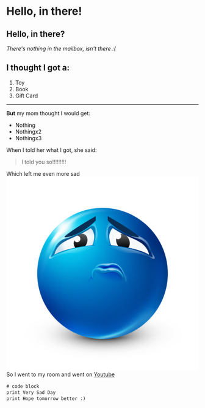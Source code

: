 # Hello, in there!
## Hello, in there?
*There's nothing in the mailbox, isn't there :(*

I thought I got a:
---
1) Toy
2) Book
3) Gift Card
---
**But** my mom thought I would get:
* Nothing
* Nothingx2
* Nothingx3

  
When I told her what I got, she said:
> I told you so!!!!!!!!!


Which left me even more sad ![Image](lab-1-images/sad.png)
So I went to my room and went on [Youtube](http://youtube.com)

```
# code block
print Very Sad Day
print Hope tomorrow better :)
```
